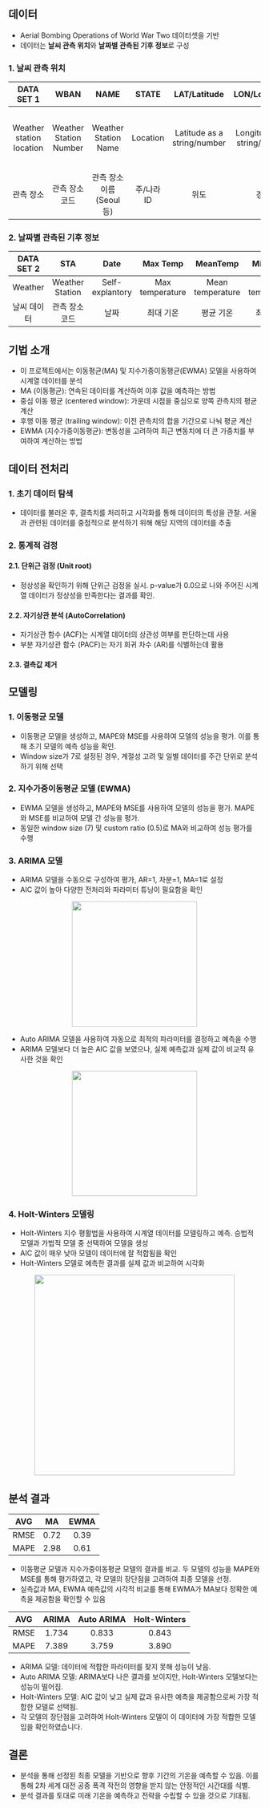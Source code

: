 
## 데이터
- Aerial Bombing Operations of World War Two 데이터셋을 기반
- 데이터는 **날씨 관측 위치**와 **날짜별 관측된 기후 정보**로 구성

### **1. 날씨 관측 위치**
|DATA SET 1|WBAN|NAME|STATE|LAT/Latitude|LON/Longitude|ELEV|
|:-----:|:-----:|:-----:|:----:|:----:|:----:|:----:|
|Weather station location|Weather Station Number|Weather Station Name|Location|Latitude as a string/number|Longitude as a string/number|Note that an elevation of 9999 means unknown|
|관측 장소|관측 장소 코드|관측 장소 이름 (Seoul 등)|주/나라 ID|위도|경도|고도|

### **2. 날짜별 관측된 기후 정보**
|DATA SET 2|STA|Date|Max Temp|MeanTemp|Min Temp|
|:-----:|:-----:|:-----:|:----:|:----:|:----:|
|Weather|Weather Station| Self-explantory|Max temperature|Mean temperature|Min temperature |
|날씨 데이터|관측 장소 코드|날짜|최대 기온|평균 기온|최소 기온|

## 기법 소개
- 이 프로젝트에서는 이동평균(MA) 및 지수가중이동평균(EWMA) 모델을 사용하여 시계열 데이터를 분석
-   MA (이동평균): 연속된 데이터를 계산하여 이후 값을 예측하는 방법
  - 중심 이동 평균 (centered window): 가운데 시점을 중심으로 양쪽 관측치의 평균 계산
  - 후행 이동 평균 (trailing window): 이전 관측치의 합을 기간으로 나눠 평균 계산
-   EWMA (지수가중이동평균): 변동성을 고려하여 최근 변동치에 더 큰 가중치를 부여하여 계산하는 방법

## 데이터 전처리
### **1. 초기 데이터 탐색**
- 데이터를 불러온 후, 결측치를 처리하고 시각화를 통해 데이터의 특성을 관찰. 서울과 관련된 데이터를 중점적으로 분석하기 위해 해당 지역의 데이터를 추출

### **2. 통계적 검정**  

#### **2.1. 단위근 검정 (Unit root)** 
- 정상성을 확인하기 위해 단위근 검정을 실시. p-value가 0.0으로 나와 주어진 시계열 데이터가 정상성을 만족한다는 결과를 확인.

#### **2.2. 자기상관 분석 (AutoCorrelation)**  
- 자기상관 함수 (ACF)는 시계열 데이터의 상관성 여부를 판단하는데 사용  
- 부분 자기상관 함수 (PACF)는 자기 회귀 차수 (AR)를 식별하는데 활용

#### **2.3. 결측값 제거**  
  
## **모델링**  
### **1. 이동평균 모델**
- 이동평균 모델을 생성하고, MAPE와 MSE를 사용하여 모델의 성능을 평가. 이를 통해 초기 모델의 예측 성능을 확인.
- Window size가 7로 설정된 경우, 계절성 고려 및 일별 데이터를 주간 단위로 분석하기 위해 선택
  
### **2. 지수가중이동평균 모델 (EWMA)**
- EWMA 모델을 생성하고, MAPE와 MSE를 사용하여 모델의 성능을 평가. MAPE와 MSE를 비교하여 모델 간 성능을 평가.
- 동일한 window size (7) 및 custom ratio (0.5)로 MA와 비교하여 성능 평가를 수행
  
### **3. ARIMA 모델**
- ARIMA 모델을 수동으로 구성하여 평가, AR=1, 차분=1, MA=1로 설정
- AIC 값이 높아 다양한 전처리와 파라미터 튜닝이 필요함을 확인
<p align="center">
 <img src="https://github.com/rootofdata/SDS-Brightics/assets/86711374/54382adb-f775-496b-bf16-00ffe575fb78",width="200" height="250/">
</p>  

- Auto ARIMA 모델을 사용하여 자동으로 최적의 파라미터를 결정하고 예측을 수행
- ARIMA 모델보다 더 높은 AIC 값을 보였으나, 실제 예측값과 실제 값이 비교적 유사한 것을 확인
<p align="center">
 <img src="https://github.com/rootofdata/SDS-Brightics/assets/86711374/c8d4cafe-f5d9-42b2-9106-f68e8091486c",width="200" height="250/">
</p>  

### **4. Holt-Winters 모델링**
- Holt-Winters 지수 평활법을 사용하여 시계열 데이터를 모델링하고 예측. 승법적 모델과 가법적 모델 중 선택하여 모델을 생성
- AIC 값이 매우 낮아 모델이 데이터에 잘 적합됨을 확인
- Holt-Winters 모델로 예측한 결과를 실제 값과 비교하여 시각화

<p align="center">
 <img src="https://github.com/rootofdata/SDS-Brightics/assets/86711374/63c67bf9-c2ac-4546-a0fe-3dec71588470",width="400" height="400/">
</p>  

## 분석 결과

|AVG|MA|EWMA|
|:-----:|:-----:|:-----:|
|RMSE|0.72|0.39|
|MAPE|2.98|0.61|

- 이동평균 모델과 지수가중이동평균 모델의 결과를 비교. 두 모델의 성능을 MAPE와 MSE를 통해 평가하였고, 각 모델의 장단점을 고려하여 최종 모델을 선정.
- 실측값과 MA, EWMA 예측값의 시각적 비교를 통해 EWMA가 MA보다 정확한 예측을 제공함을 확인할 수 있음

|AVG|ARIMA|Auto ARIMA|Holt-Winters|
|:-----:|:-----:|:-----:|:----:|
|RMSE|1.734|0.833|0.843|
|MAPE|7.389|3.759|3.890|

- ARIMA 모델: 데이터에 적합한 파라미터를 찾지 못해 성능이 낮음.
- Auto ARIMA 모델: ARIMA보다 나은 결과를 보이지만, Holt-Winters 모델보다는 성능이 떨어짐.
- Holt-Winters 모델: AIC 값이 낮고 실제 값과 유사한 예측을 제공함으로써 가장 적합한 모델로 선택됨.
- 각 모델의 장단점을 고려하여 Holt-Winters 모델이 이 데이터에 가장 적합한 모델임을 확인하였습니다.

## **결론**
- 분석을 통해 선정된 최종 모델을 기반으로 향후 기간의 기온을 예측할 수 있음. 이를 통해 2차 세계 대전 공중 폭격 작전의 영향을 받지 않는 안정적인 시간대를 식별.
- 분석 결과를 토대로 미래 기온을 예측하고 전략을 수립할 수 있을 것으로 기대됨.

